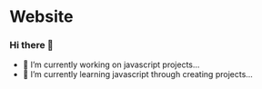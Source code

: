 # Website
### Hi there 👋
- 🔭 I’m currently working on javascript projects...
- 🌱 I’m currently learning javascript through creating projects...
<!--
**ubaidraye/UbaidRaye** is a ✨ _special_ ✨ repository because its `README.md` (this file) appears on your GitHub profile.

Here are some ideas to get you started:


- 👯 I’m looking to collaborate on ...
- 🤔 I’m looking for help with ...
- 💬 Ask me about ...
- 📫 How to reach me: ...
- 😄 Pronouns: ...
- ⚡ Fun fact: ...
-->
